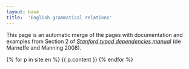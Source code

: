 ```yaml
---
layout: base
title:  'English grammatical relations'
---
```


This page is an automatic merge of the pages with documentation and
examples from Section 2 of *[Stanford typed dependencies
manual](http://nlp.stanford.edu/software/dependencies_manual.pdf)* (de
Marneffe and Manning 2008).

{% for p in site.en %}
{{ p.content }}
{% endfor %}

